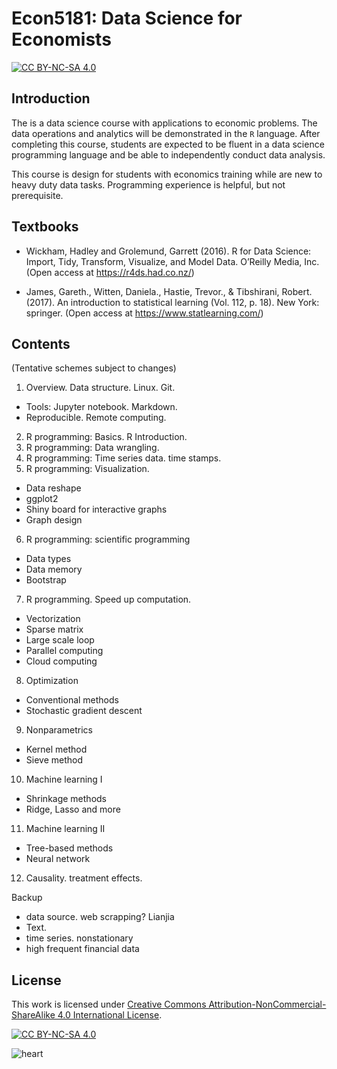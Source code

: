 # Econ5181: Data Science for Economists

[![CC BY-NC-SA 4.0][cc-by-nc-sa-shield]][cc-by-nc-sa]

## Introduction

The is a data science course with applications to economic problems. The data operations and analytics will be demonstrated in the `R` language.
After completing this course, students are expected to be fluent in a data science programming language and be able to independently conduct data analysis.

This course is design for students with economics training while are new to heavy duty data tasks.
Programming experience is helpful, but not prerequisite.

## Textbooks

* Wickham, Hadley and Grolemund, Garrett (2016). R for Data Science: Import, Tidy, Transform, Visualize, and Model Data. O’Reilly Media, Inc. (Open access at https://r4ds.had.co.nz/)

* James, Gareth., Witten, Daniela., Hastie, Trevor., & Tibshirani, Robert. (2017). An introduction to statistical learning (Vol. 112, p. 18). New York: springer. (Open access at https://www.statlearning.com/)


## Contents

(Tentative schemes subject to changes)

1. Overview. Data structure. Linux. Git.
  * Tools: Jupyter notebook. Markdown.
  * Reproducible.  Remote computing.
2. R programming: Basics. R Introduction.
3. R programming: Data wrangling.
4. R programming: Time series data. time stamps.
5. R programming: Visualization.
  * Data reshape
  * ggplot2
  * Shiny board for interactive graphs
  * Graph design
6. R programming: scientific programming
  * Data types
  * Data memory
  * Bootstrap
7. R programming. Speed up computation.
  * Vectorization
  * Sparse matrix
  * Large scale loop
  * Parallel computing
  * Cloud computing
8. Optimization
  * Conventional methods
  * Stochastic gradient descent
9. Nonparametrics
  * Kernel method
  * Sieve method
10. Machine learning I
  * Shrinkage methods
  * Ridge, Lasso and more
11. Machine learning II
  * Tree-based methods
  * Neural network
12. Causality. treatment effects.





Backup
- data source. web scrapping? Lianjia
- Text.
- time series. nonstationary
- high frequent financial data


## License


This work is licensed under
[Creative Commons Attribution-NonCommercial-ShareAlike 4.0 International License][cc-by-nc-sa].

[![CC BY-NC-SA 4.0][cc-by-nc-sa-image]][cc-by-nc-sa]

[cc-by-nc-sa]: http://creativecommons.org/licenses/by-nc-sa/4.0/
[cc-by-nc-sa-image]: https://licensebuttons.net/l/by-nc-sa/4.0/88x31.png
[cc-by-nc-sa-shield]: https://img.shields.io/badge/License-CC%20BY--NC--SA%204.0-lightgrey.svg


![heart](heart.jpg)
